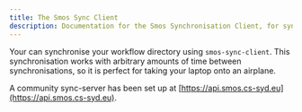 ```yaml
---
title: The Smos Sync Client
description: Documentation for the Smos Synchronisation Client, for synchronising your workflow across devices
---
```


Your can synchronise your workflow directory using `smos-sync-client`.
This synchronisation works with arbitrary amounts of time between synchronisations,
so it is perfect for taking your laptop onto an airplane.

A community sync-server has been set up at [https://api.smos.cs-syd.eu](https://api.smos.cs-syd.eu).

